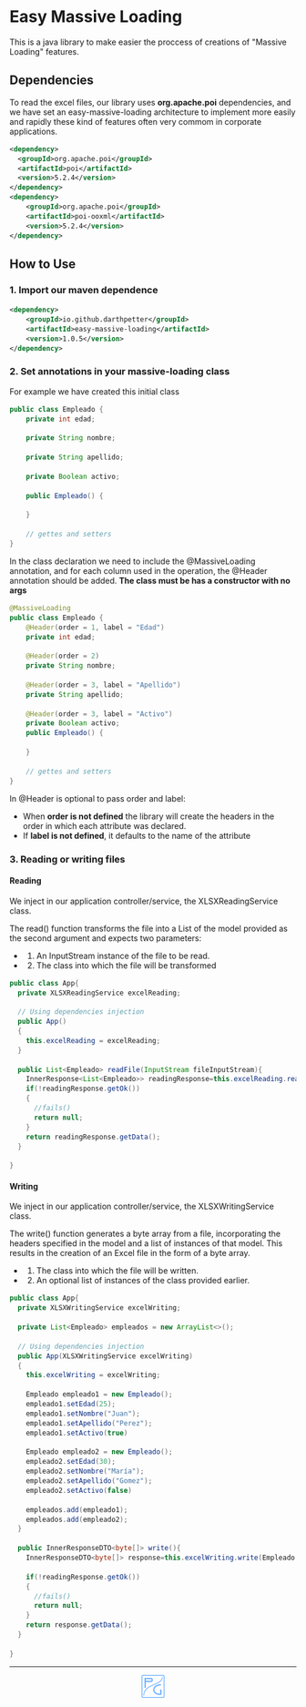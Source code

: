 # Easy Massive Loading

This is a java library to make easier the proccess of creations of "Massive Loading" features.

## Dependencies

To read the excel files, our library uses **org.apache.poi** dependencies, and we have set an easy-massive-loading architecture to implement more easily and rapidly these kind of features often very commom in corporate applications.

```xml
<dependency>
  <groupId>org.apache.poi</groupId>
  <artifactId>poi</artifactId>
  <version>5.2.4</version>
</dependency>
<dependency>
    <groupId>org.apache.poi</groupId>
    <artifactId>poi-ooxml</artifactId>
    <version>5.2.4</version>
</dependency>
```

## How to Use

### 1. Import our maven dependence

```xml
<dependency>
    <groupId>io.github.darthpetter</groupId>
    <artifactId>easy-massive-loading</artifactId>
    <version>1.0.5</version>
</dependency>
```

### 2. Set annotations in your massive-loading class

For example we have created this initial class

```java
public class Empleado {
    private int edad;

    private String nombre;

    private String apellido;

    private Boolean activo;

    public Empleado() {

    }

    // gettes and setters
}
```

In the class declaration we need to include the @MassiveLoading annotation, and for each column used in the operation, the @Header annotation should be added.
**The class must be has a constructor with no args**

```java
@MassiveLoading
public class Empleado {
    @Header(order = 1, label = "Edad")
    private int edad;

    @Header(order = 2)
    private String nombre;

    @Header(order = 3, label = "Apellido")
    private String apellido;

    @Header(order = 3, label = "Activo")
    private Boolean activo;
    public Empleado() {

    }

    // gettes and setters 
}
```

In @Header is optional to pass order and label:

* When **order is not defined** the library will create the headers in the order in which each attribute was declared.
* If **label is not defined**, it defaults to the name of the attribute

### 3. Reading or writing files

#### Reading

We inject in our application controller/service, the XLSXReadingService class.

The read() function transforms the file into a List of the model provided as the second argument and expects two parameters:

* 1. An InputStream instance of the file to be read.
* 2. The class into which the file will be transformed

```java
public class App{
  private XLSXReadingService excelReading;

  // Using dependencies injection
  public App()
  {
    this.excelReading = excelReading;
  }

  public List<Empleado> readFile(InputStream fileInputStream){
    InnerResponse<List<Empleado>> readingResponse=this.excelReading.read(fileInputStream,Empleado.class);
    if(!readingResponse.getOk())
    {
      //fails()
      return null;
    }
    return readingResponse.getData();
  }

}
```


#### Writing

We inject in our application controller/service, the XLSXWritingService class.

The write() function generates a byte array from a file, incorporating the headers specified in the model and a list of instances of that model. This results in the creation of an Excel file in the form of a byte array.

* 1) The class into which the file will be written.
* 2) An optional list of instances of the class provided earlier.

```java
public class App{
  private XLSXWritingService excelWriting;

  private List<Empleado> empleados = new ArrayList<>();

  // Using dependencies injection
  public App(XLSXWritingService excelWriting)
  {
    this.excelWriting = excelWriting;

    Empleado empleado1 = new Empleado();
    empleado1.setEdad(25);
    empleado1.setNombre("Juan");
    empleado1.setApellido("Perez");
    empleado1.setActivo(true)

    Empleado empleado2 = new Empleado();
    empleado2.setEdad(30);
    empleado2.setNombre("María");
    empleado2.setApellido("Gomez");
    empleado2.setActivo(false)

    empleados.add(empleado1);
    empleados.add(empleado2);
  }

  public InnerResponseDTO<byte[]> write(){
    InnerResponseDTO<byte[]> response=this.excelWriting.write(Empleado.class,List<Empleado> empleados);

    if(!readingResponse.getOk())
    {
      //fails()
      return null;
    }
    return response.getData();
  }

}
```

---
<p align="center">
  <img src="https://raw.githubusercontent.com/darthpetter/logos/master/yequotes%20app/logo_jedi_alobestia.png" alt="Logo" width="40"/>
</p>
